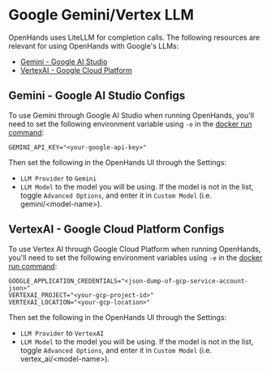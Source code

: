 # Google Gemini/Vertex LLM

OpenHands uses LiteLLM for completion calls. The following resources are relevant for using OpenHands with Google's LLMs:

- [Gemini - Google AI Studio](https://docs.litellm.ai/docs/providers/gemini)
- [VertexAI - Google Cloud Platform](https://docs.litellm.ai/docs/providers/vertex)

## Gemini - Google AI Studio Configs

To use Gemini through Google AI Studio when running OpenHands, you'll need to set the following environment variable
using `-e` in the [docker run command](/modules/usage/getting-started#installation):

```
GEMINI_API_KEY="<your-google-api-key>"
```

Then set the following in the OpenHands UI through the Settings:
* `LLM Provider` to `Gemini`
* `LLM Model` to the model you will be using.
If the model is not in the list, toggle `Advanced Options`, and enter it in `Custom Model` (i.e. gemini/&lt;model-name&gt;).

## VertexAI - Google Cloud Platform Configs

To use Vertex AI through Google Cloud Platform when running OpenHands, you'll need to set the following environment
variables using `-e` in the [docker run command](/modules/usage/getting-started#installation):

```
GOOGLE_APPLICATION_CREDENTIALS="<json-dump-of-gcp-service-account-json>"
VERTEXAI_PROJECT="<your-gcp-project-id>"
VERTEXAI_LOCATION="<your-gcp-location>"
```

Then set the following in the OpenHands UI through the Settings:
* `LLM Provider` to `VertexAI`
* `LLM Model` to the model you will be using.
If the model is not in the list, toggle `Advanced Options`, and enter it in `Custom Model` (i.e. vertex_ai/&lt;model-name&gt;).
